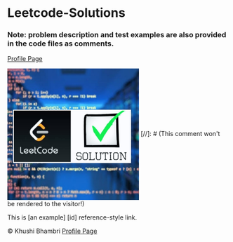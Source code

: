 # Leetcode-Solutions

### Note: problem description and test examples are also provided in the code files as comments.
[Profile Page](https://github.com/KhushiBhambri/)

<img src="LS.jpeg" width=300 align = center>
[//]: # (This comment won't be rendered to the visitor!)

This is [an example] [id] reference-style link.

&copy; Khushi Bhambri
[Profile Page](https://github.com/KhushiBhambri/)
